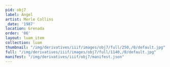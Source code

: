 ```yaml
---
pid: obj7
label: Angel
artist: Merle Collins
_date: '1987'
location: Grenada
order: '06'
layout: luam_item
collection: luam
thumbnail: "/img/derivatives/iiif/images/obj7/full/250,/0/default.jpg"
full: "/img/derivatives/iiif/images/obj7/full/1140,/0/default.jpg"
manifest: "/img/derivatives/iiif/obj7/manifest.json"
---
```


